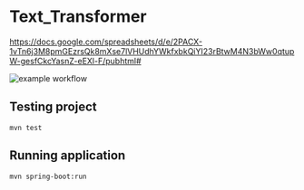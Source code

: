 # Text_Transformer
https://docs.google.com/spreadsheets/d/e/2PACX-1vTn6j3M8pmGEzrsQk8mXse7lVHUdhYWkfxbkQiYI23rBtwM4N3bWw0qtupW-gesfCkcYasnZ-eEXl-F/pubhtml#

![example workflow](https://github.com/fmichalski03/Text_Transformer/actions/workflows/ci.yml/badge.svg)

## Testing project
```
mvn test
```

## Running application
```
mvn spring-boot:run
```
